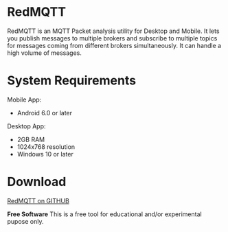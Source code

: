 # RedMQTT
RedMQTT is an MQTT Packet analysis utility for Desktop and Mobile. It lets you publish messages to multiple brokers and subscribe to multiple topics for messages coming from different brokers simultaneously.  It can handle a high volume of messages.
# System Requirements
Mobile App:
-  Android 6.0 or later 

Desktop App:
- 2GB RAM
- 1024x768 resolution
- Windows 10 or later

# Download 
[RedMQTT on GITHUB](https://github.com/Biswajeeban/RedMQTT)

**Free Software**
This is a free tool for educational and/or experimental pupose only.
